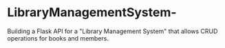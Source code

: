 # LibraryManagementSystem-
Building a Flask API for a "Library Management System" that allows CRUD operations for books and members.
